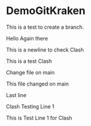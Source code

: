 # DemoGitKraken

This is a test to create a branch. 

Hello Again there

This is a newline to check Clash

This is a test Clash

Change file on main

This file changed on main

Last line

Clash Testing Line 1

This is Test Line 1 for Clash
